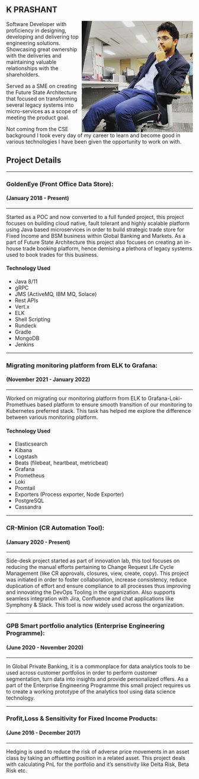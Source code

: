 ## K PRASHANT
<img src="images/IMG_20191022_155051_534.jpg" alt="My Image" height="300" width="300" align="right">

Software Developer with proficiency in designing, developing and delivering top engineering solutions. Showcasing great ownership with the deliveries and maintaining valuable relationships with the shareholders. 


Served as a SME on creating the Future State Architecture that focused on transforming several legacy systems into micro-services as a scope of meeting the product goal.


Not coming from the CSE background I took every day of my career to learn and become good in various technologies I have been given the opportunity to work on with.




## Project Details
---
### GoldenEye (Front Office Data Store):
#### (January 2018 - Present)
---
Started as a POC and now converted to a full funded project, this project focuses on building cloud native, fault tolerant and highly scalable platform using Java based microservices in order to build strategic trade store for Fixed Income and BSM business within Global Banking and Markets. As a part of Future State Architecture this project also focuses on creating an in-house trade booking platform, hence demising a plethora of legacy systems used to book trades for this business.

#### Technology Used
- Java 8/11
- gRPC
- JMS (ActiveMQ, IBM MQ, Solace)
- Rest APIs
- Vert.x
- ELK
- Shell Scripting
- Rundeck
- Gradle
- MongoDB
- Jenkins

---
### Migrating monitoring platform from ELK to Grafana:
#### (November 2021 - January 2022)
---
Worked on migrating our monitoring platform from ELK to Grafana-Loki-Promethues based platform to ensure smooth transition of our monitoring to Kubernetes preferred stack. This task has helped me explore the difference between various monitoring platform.

#### Technology Used
- Elasticsearch
- Kibana
- Logstash
- Beats (filebeat, heartbeat, metricbeat)
- Grafana
- Prometheus
- Loki
- Promtail
- Exporters (Process exporter, Node Exporter)
- PostgreSQL
- Cassandra

---
### CR-Minion (CR Automation Tool):
#### (January  2020 - Present)
---
Side-desk project started as part of innovation lab, this tool focuses on reducing the manual efforts pertaining to Change Request Life Cycle Management (like CR approvals, closures, view, create, copy). This project was initiated in order to foster collaboration, increase consistency, reduce duplication of effort and ensure compliance to all processes thus improving and innovating the DevOps Tooling in the organization. Also supports seamless integration with Jira, Confluence and chat applications like Symphony & Slack. This tool is now widely used across the organization.

---
### GPB Smart portfolio analytics (Enterprise Engineering Programme):
#### (June 2020 - November 2020)
---
In Global Private Banking, it is a commonplace for data analytics tools to be used across customer portfolios in order to perform customer segmentation, turn data into insights and provide personalized offers. As a part of the Enterprise Engineering Programme this small project requires us to create a working prototype of the analytics tool using data science technology.

---
### Profit,Loss & Sensitivity for Fixed Income Products:
#### (June 2016 - December 2017)
---
Hedging is used to reduce the risk of adverse price movements in an asset class by taking an offsetting position in a related asset. This project deals with calculating PnL for the portfolio and it’s sensitivity like Delta Risk, Beta Risk etc.
